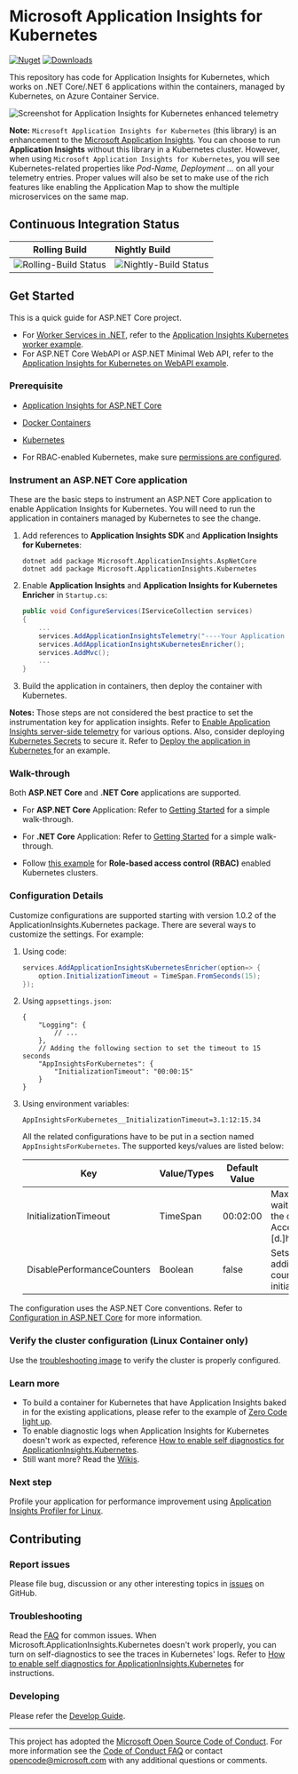 # Microsoft Application Insights for Kubernetes

[![Nuget](https://img.shields.io/nuget/v/Microsoft.ApplicationInsights.Kubernetes)](https://www.nuget.org/packages/Microsoft.ApplicationInsights.Kubernetes/)
[![Downloads](https://img.shields.io/nuget/dt/Microsoft.ApplicationInsights.Kubernetes)](https://www.nuget.org/packages/Microsoft.ApplicationInsights.Kubernetes/)

This repository has code for Application Insights for Kubernetes, which works on .NET Core/.NET 6 applications within the containers, managed by Kubernetes, on Azure Container Service.

![Screenshot for Application Insights for Kubernetes enhanced telemetry](./docs/TelemetryEnhancement.png)

**Note:** `Microsoft Application Insights for Kubernetes` (this library) is an enhancement to the [Microsoft Application Insights](https://github.com/Microsoft/ApplicationInsights-aspnetcore). You can choose to run **Application Insights** without this library in a Kubernetes cluster. However, when using `Microsoft Application Insights for Kubernetes`, you will see Kubernetes-related properties like *Pod-Name, Deployment ...* on all your telemetry entries. Proper values will also be set to make use of the rich features like enabling the Application Map to show the multiple microservices on the same map.

## Continuous Integration Status

| Rolling Build                                                                                                                           | Nightly Build                                                                                                                           |
| --------------------------------------------------------------------------------------------------------------------------------------- | :-------------------------------------------------------------------------------------------------------------------------------------- |
| ![Rolling-Build Status](https://devdiv.visualstudio.com/_apis/public/build/definitions/0bdbc590-a062-4c3f-b0f6-9383f67865ee/5974/badge) | ![Nightly-Build Status](https://devdiv.visualstudio.com/_apis/public/build/definitions/0bdbc590-a062-4c3f-b0f6-9383f67865ee/5976/badge) |

## Get Started

This is a quick guide for ASP.NET Core project.

* For [Worker Services in .NET](https://docs.microsoft.com/en-us/dotnet/core/extensions/workers), refer to the [Application Insights Kubernetes worker example](./examples/WorkerExample/Readme.md).
* For ASP.NET Core WebAPI or ASP.NET Minimal Web API, refer to the [Application Insights for Kubernetes on WebAPI example](./examples/WebAPI.Net6/).

### Prerequisite

* [Application Insights for ASP.NET Core](https://github.com/Microsoft/ApplicationInsights-aspnetcore)
* [Docker Containers](https://www.docker.com/)
* [Kubernetes](https://kubernetes.io/)

* For RBAC-enabled Kubernetes, make sure [permissions are configured](./docs/configure-rbac-permissions.md).

### Instrument an ASP.NET Core application

These are the basic steps to instrument an ASP.NET Core application to enable Application Insights for Kubernetes. You will need to run the application in containers managed by Kubernetes to see the change.

1. Add references to **Application Insights SDK** and **Application Insights for Kubernetes**:

    ```shell
    dotnet add package Microsoft.ApplicationInsights.AspNetCore
    dotnet add package Microsoft.ApplicationInsights.Kubernetes
    ```

1. Enable **Application Insights** and **Application Insights for Kubernetes Enricher** in `Startup.cs`:

    ```csharp
    public void ConfigureServices(IServiceCollection services)
    {
        ...
        services.AddApplicationInsightsTelemetry("----Your Application Insights Instrumentation Key ----");
        services.AddApplicationInsightsKubernetesEnricher();
        services.AddMvc();
        ...
    }
    ```

1. Build the application in containers, then deploy the container with Kubernetes.

**Notes:** Those steps are not considered the best practice to set the instrumentation key for application insights. Refer to [Enable Application Insights server-side telemetry](https://docs.microsoft.com/en-us/azure/azure-monitor/app/asp-net-core#enable-application-insights-server-side-telemetry-without-visual-studio) for various options. Also, consider deploying [Kubernetes Secrets](https://kubernetes.io/docs/concepts/configuration/secret/) to secure it. Refer to [Deploy the application in Kubernetes
](examples/ZeroUserCodeLightup.Net6/README.md#deploy-the-application-in-kubernetes) for an example.

### Walk-through

Both **ASP.NET Core** and **.NET Core** applications are supported.

* For **ASP.NET Core** Application: Refer to [Getting Started](https://github.com/Microsoft/ApplicationInsights-Kubernetes/wiki/Getting-Started-for-ASP.NET-Core-Applications) for a simple walk-through.

* For **.NET Core** Application: Refer to [Getting Started](examples/BasicConsoleAppILogger/README.md) for a simple walk-through.

* Follow [this example](examples/BasicUsage_clr21_RBAC) for **Role-based access control (RBAC)** enabled Kubernetes clusters.

### Configuration Details

Customize configurations are supported starting with version 1.0.2 of the ApplicationInsights.Kubernetes package. There are several ways to customize the settings. For example:

1. Using code:

    ```csharp
    services.AddApplicationInsightsKubernetesEnricher(option=> {
        option.InitializationTimeout = TimeSpan.FromSeconds(15);
    });
    ```

2. Using `appsettings.json`:

    ```jsonc
    {
        "Logging": {
            // ...
        },
        // Adding the following section to set the timeout to 15 seconds
        "AppInsightsForKubernetes": {
            "InitializationTimeout": "00:00:15"
        }
    }
    ```

3. Using environment variables:

    ```shell
    AppInsightsForKubernetes__InitializationTimeout=3.1:12:15.34
    ```

    All the related configurations have to be put in a section named `AppInsightsForKubernetes`. The supported keys/values are listed below:

    | Key                   | Value/Types | Default Value | Description                                                                                  |
    | --------------------- | ----------- | ------------- | -------------------------------------------------------------------------------------------- |
    | InitializationTimeout | TimeSpan    | 00:02:00      | Maximum time to wait for spinning up the container. Accepted format: [d.]hh:mm:ss[.fffffff]. |
    | DisablePerformanceCounters | Boolean     | false         | Sets to true to avoid adding performance counter telemetry initializer.                      |

The configuration uses the ASP.NET Core conventions. Refer to [Configuration in ASP.NET Core](https://docs.microsoft.com/en-us/aspnet/core/fundamentals/configuration/?view=aspnetcore-2.1) for more information.

### Verify the cluster configuration (Linux Container only)

Use the [troubleshooting image](https://github.com/Microsoft/ApplicationInsights-Kubernetes/tree/develop/troubleshooting) to verify the cluster is properly configured.

### Learn more

* To build a container for Kubernetes that have Application Insights baked in for the existing applications, please refer to the example of [Zero Code light up](https://github.com/Microsoft/ApplicationInsights-Kubernetes/tree/develop/examples/ZeroUserCodeLightup).
* To enable diagnostic logs when Application Insights for Kubernetes doesn't work as expected, reference [How to enable self diagnostics for ApplicationInsights.Kubernetes](docs/SelfDiagnostics.MD).
* Still want more? Read the [Wikis](https://github.com/Microsoft/ApplicationInsights-Kubernetes/wiki).

### Next step

Profile your application for performance improvement using [Application Insights Profiler for Linux](https://github.com/Microsoft/ApplicationInsights-Profiler-AspNetCore).

## Contributing

### Report issues

Please file bug, discussion or any other interesting topics in [issues](https://github.com/Microsoft/ApplicationInsights-Kubernetes/issues) on GitHub.

### Troubleshooting

Read the [FAQ](https://github.com/microsoft/ApplicationInsights-Kubernetes/wiki/FAQ) for common issues. When Microsoft.ApplicationInsights.Kubernetes doesn't work properly, you can turn on self-diagnostics to see the traces in Kubernetes' logs. Refer to [How to enable self diagnostics for ApplicationInsights.Kubernetes](./docs/SelfDiagnostics.MD) for instructions.

### Developing

Please refer the [Develop Guide](https://github.com/Microsoft/ApplicationInsights-Kubernetes/wiki/Development-Guide).

---
This project has adopted the [Microsoft Open Source Code of Conduct](https://opensource.microsoft.com/codeofconduct/). For more information see the [Code of Conduct FAQ](https://opensource.microsoft.com/codeofconduct/faq/) or contact [opencode@microsoft.com](mailto:opencode@microsoft.com) with any additional questions or comments.

